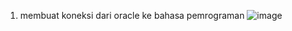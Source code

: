 1. membuat koneksi dari oracle ke bahasa pemrograman
![image](https://user-images.githubusercontent.com/45725263/147865710-fe619e2c-4532-4f05-b59e-73b295235740.png)
